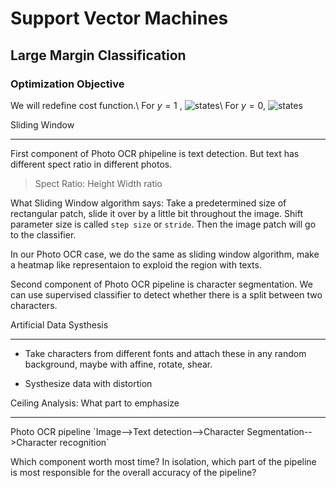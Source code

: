 # Support Vector Machines
## Large Margin Classification
### Optimization Objective
We will redefine cost function.\\
For $y=1$ , ![states]({{site.url}}/{{site.baseurl}}/assets/coursera_ml/cost1.png)\\
For $y=0$, ![states]({{site.url}}/{{site.baseurl}}/assets/coursera_ml/cost0.png)






Sliding Window
<hr>
First component of Photo OCR phipeline is text detection. But text has different spect ratio in different photos.

> Spect Ratio: Height Width ratio

What Sliding Window algorithm says:
Take a predetermined size of rectangular patch, slide it over by a little bit throughout the image. Shift parameter size is called `step size` or `stride`. Then the image patch will go to the classifier.

In our Photo OCR case, we do the same as sliding window algorithm, make a heatmap like representaion to exploid the region with texts.

Second component of Photo OCR pipeline is character segmentation. We can use supervised classifier to detect whether there is a split between two characters.

Artificial Data Systhesis
<hr>

* Take characters from different fonts and attach these in any random background, maybe with affine, rotate, shear.

* Systhesize data with distortion

Ceiling Analysis: What part to emphasize
<hr>
Photo OCR pipeline
`Image-->Text detection-->Character Segmentation-->Character recognition`

Which component worth most time?
In isolation, which part of the pipeline is most responsible for the overall accuracy of the pipeline?
